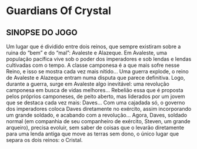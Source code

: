 # Guardians Of Crystal

## SINOPSE DO JOGO
Um lugar que é dividido entre dois reinos, que sempre existiram sobre a ruina do “bem” e do “mal”: Avaleste e Alazeque. Em Avaleste, uma população pacífica vive sob o poder dos imperadores e sob lendas e lendas cultivadas com o tempo. A classe camponesa é a que mais sofre nesse Reino, e isso se mostra cada vez mais nítido... Uma guerra explode, o reino de Avaleste e Alazeque entram numa disputa que parece definitiva. Logo, durante a guerra, surge em Avaleste algo inevitável: uma revolução camponesa em busca de vidas melhores... Rebelião essa que é proposta pelos próprios camponeses, de peito aberto, mas liderados por um jovem que se destaca cada vez mais: Daves... Com uma cajadada só, o governo dos imperadores coloca Daves diretamente no exército, assim incorporando um grande soldado, e acabando com a revolução... Agora, Daves, soldado normal (em companhia de seu companheiro de exército, Steven, um grande arqueiro), precisa evoluir, sem saber de coisas que o levarão diretamente para uma lenda antiga que move as terras sem dono, o único lugar que separa os dois reinos: o Cristal.
